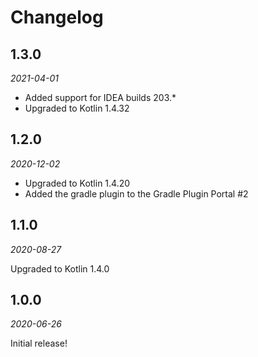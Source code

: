 Changelog
=========

1.3.0
-----

_2021-04-01_

- Added support for IDEA builds 203.*
- Upgraded to Kotlin 1.4.32

1.2.0
-----

_2020-12-02_

- Upgraded to Kotlin 1.4.20
- Added the gradle plugin to the Gradle Plugin Portal #2

1.1.0
-----

_2020-08-27_

Upgraded to Kotlin 1.4.0

1.0.0
-----

_2020-06-26_

Initial release!
